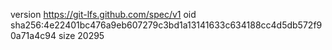 version https://git-lfs.github.com/spec/v1
oid sha256:4e22401bc476a9eb607279c3bd1a13141633c634188cc4d5db572f90a71a4c94
size 20295

